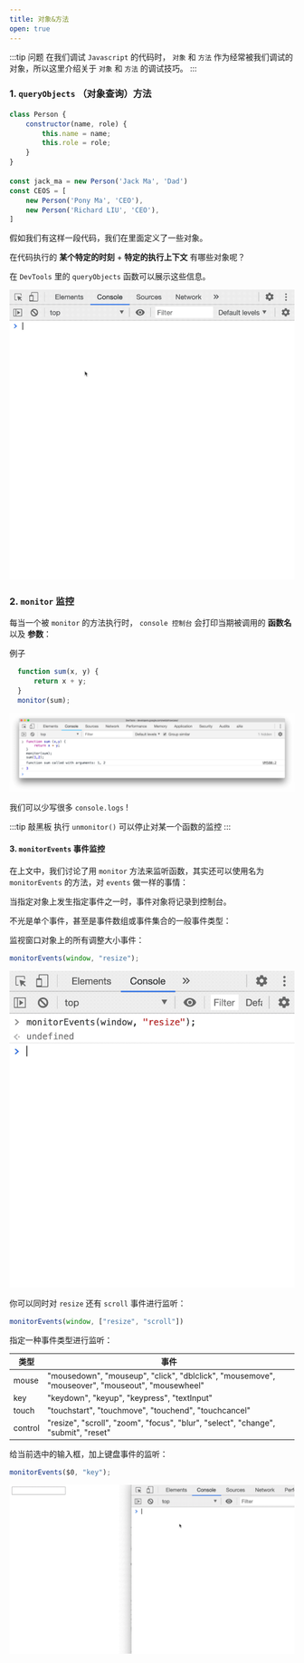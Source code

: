 ```yaml
---
title: 对象&方法
open: true
---
```


:::tip 问题
在我们调试 `Javascript` 的代码时， `对象` 和 `方法` 作为经常被我们调试的对象，所以这里介绍关于 `对象` 和 `方法` 的调试技巧。
:::

### 1. `queryObjects` （对象查询）方法

``` javascript
class Person {
    constructor(name, role) {
        this.name = name;
        this.role = role;
    }
}

const jack_ma = new Person('Jack Ma', 'Dad')
const CEOS = [
    new Person('Pony Ma', 'CEO'),
    new Person('Richard LIU', 'CEO'),
]
```

假如我们有这样一段代码，我们在里面定义了一些对象。

在代码执行的 **某个特定的时刻** + **特定的执行上下文** 有哪些对象呢？

在 `DevTools` 里的 `queryObjects` 函数可以展示这些信息。

![](./_static/queryObjects.gif)

### 2. `monitor` 监控

每当一个被 `monitor` 的方法执行时， `console 控制台` 会打印当期被调用的 **函数名** 以及 **参数**：

例子

``` javascript
  function sum(x, y) {
      return x + y;
  }
  monitor(sum);
```

![](./_static/monitor.png)

我们可以少写很多 `console.logs` !

:::tip 敲黑板
执行 `unmonitor()` 可以停止对某一个函数的监控
:::

#### 3. `monitorEvents` 事件监控

在上文中，我们讨论了用 `monitor` 方法来监听函数，其实还可以使用名为 `monitorEvents` 的方法，对 `events` 做一样的事情：

当指定对象上发生指定事件之一时，事件对象将记录到控制台。

不光是单个事件，甚至是事件数组或事件集合的一般事件类型：

监视窗口对象上的所有调整大小事件：

```javascript
monitorEvents(window, "resize");
```

![](./_static/monitorEvents.gif)


你可以同时对 `resize` 还有 `scroll` 事件进行监听：

```javascript
monitorEvents(window, ["resize", "scroll"])
```


指定一种事件类型进行监听：



| 类型 | 事件                                                         |
| -------- | --------------------------------------------------- |
| mouse    | "mousedown", "mouseup", "click", "dblclick", "mousemove", "mouseover", "mouseout", "mousewheel" |
| key      | "keydown", "keyup", "keypress", "textInput"                  |
| touch    | "touchstart", "touchmove", "touchend", "touchcancel"         |
| control  | "resize", "scroll", "zoom", "focus", "blur", "select", "change", "submit", "reset" |


给当前选中的输入框，加上键盘事件的监听：

```javascript
monitorEvents($0, "key");
```

![](./_static/monitorEvents_key.gif)
